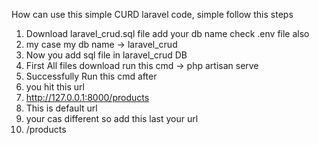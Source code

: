 How can use this simple CURD laravel code, simple follow this steps

1. Download laravel_crud.sql file add your db name check .env file also
2. my case my db name  -> laravel_crud
3. Now you add sql file in laravel_crud DB
4. First All files download run this cmd -> php artisan serve
5. Successfully Run this cmd after
6. you hit this url
7. http://127.0.0.1:8000/products
8. This is default url
9. your cas different so add this last your url
10. /products 
